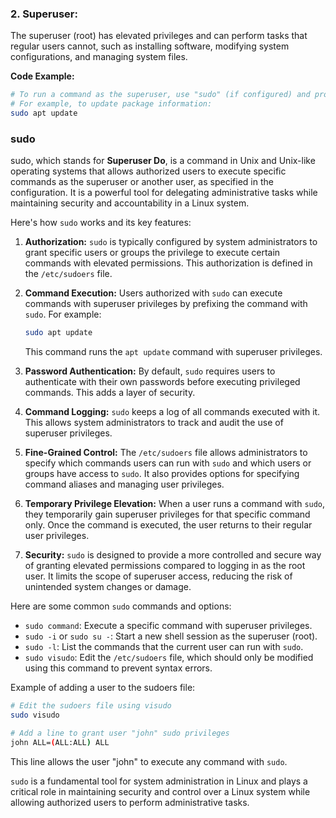

### 2. **Superuser:**

The superuser (root) has elevated privileges and can perform tasks that regular users cannot, such as installing software, modifying system configurations, and managing system files.

**Code Example:**
```bash
# To run a command as the superuser, use "sudo" (if configured) and provide your password.
# For example, to update package information:
sudo apt update
```

### **sudo**
sudo, which stands for **Superuser Do**, is a command in Unix and Unix-like operating systems that allows authorized users to execute specific commands as the superuser or another user, as specified in the configuration. It is a powerful tool for delegating administrative tasks while maintaining security and accountability in a Linux system.

Here's how `sudo` works and its key features:

1. **Authorization:** `sudo` is typically configured by system administrators to grant specific users or groups the privilege to execute certain commands with elevated permissions. This authorization is defined in the `/etc/sudoers` file.

2. **Command Execution:** Users authorized with `sudo` can execute commands with superuser privileges by prefixing the command with `sudo`. For example:

   ```bash
   sudo apt update
   ```

   This command runs the `apt update` command with superuser privileges.

3. **Password Authentication:** By default, `sudo` requires users to authenticate with their own passwords before executing privileged commands. This adds a layer of security.

4. **Command Logging:** `sudo` keeps a log of all commands executed with it. This allows system administrators to track and audit the use of superuser privileges.

5. **Fine-Grained Control:** The `/etc/sudoers` file allows administrators to specify which commands users can run with `sudo` and which users or groups have access to `sudo`. It also provides options for specifying command aliases and managing user privileges.

6. **Temporary Privilege Elevation:** When a user runs a command with `sudo`, they temporarily gain superuser privileges for that specific command only. Once the command is executed, the user returns to their regular user privileges.

7. **Security:** `sudo` is designed to provide a more controlled and secure way of granting elevated permissions compared to logging in as the root user. It limits the scope of superuser access, reducing the risk of unintended system changes or damage.

Here are some common `sudo` commands and options:

- `sudo command`: Execute a specific command with superuser privileges.
- `sudo -i` or `sudo su -`: Start a new shell session as the superuser (root).
- `sudo -l`: List the commands that the current user can run with `sudo`.
- `sudo visudo`: Edit the `/etc/sudoers` file, which should only be modified using this command to prevent syntax errors.

Example of adding a user to the sudoers file:

```bash
# Edit the sudoers file using visudo
sudo visudo

# Add a line to grant user "john" sudo privileges
john ALL=(ALL:ALL) ALL
```

This line allows the user "john" to execute any command with `sudo`.

`sudo` is a fundamental tool for system administration in Linux and plays a critical role in maintaining security and control over a Linux system while allowing authorized users to perform administrative tasks.

